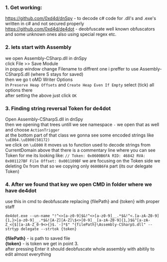 ### 1. Get working:
 https://github.com/0xd4d/dnSpy - to decode c# code for .dll's and .exe's written in c# and not secured properly  
 https://github.com/0xd4d/de4dot - deobfuscate well known obfuscators and some unknown ones also using special regex etc.  
### 2. lets start with Assembly
 we open Assembly-CSharp.dll in dnSpy  
 click File >> Save Module  
 in popup window change Filename to diffrent one i preffer to use Assembly-CSharpS.dll (where S stays for saved)  
 then we go t oMD Writer Options  
 in `Preserve Heap Offsets` and `Create Heap Even If Empty` select (tick) all options there  
 after setting the above just click `OK`  
### 3. Finding string reversal Token for de4dot
 Open Assembly-CSharpS.dll in dnSpy  
 then we opening that trees untill we see namespace `-` we open that as well and choose `ActionTrigger`  
 at the bottom part of that class we gonna see some encoded strings like `\uE864.\uE000(58172)`  
 we click on `\uE000` it moves us to function used to decode strings from CurrentDomain above that there is a commentary line where you can see Token for me its looking like: ```// Token: 0x0600B6FA RID: 46842 RVA: 0x001127BF File Offset: 0x001109BF``` we are focusing on the Token side we deleting 0x from that so we copying only `0600B6FA` part (its our delegate Token)  
### 4. After we found that key we open CMD in folder where we have de4dot
 use this in cmd to deobfuscate replacing {filePath} and {token} with proper staff  
```
de4dot.exe --un-name "!^<>[a-z0-9]$&!^<>[a-z0-9]__.*$&!^<.[a-zA-Z0-9]{1,}>[a-z0-9]__.*$&![A-Z][A-Z]\$<>[0-9]__[a-zA-Z0-9]{1,}$&^[a-zA-Z_<{$][a-zA-Z_0-9<>{}$.`-]*$" "{filePath}\Assembly-CSharpS.dll" --strtyp delegate --strtok {token}
```
**{filePath}** - is path to saved file  
**{token}** - is token we get in point 3.  
after pressing Enter it should deobfuscate whole assembly with abitily to edit almost everything   
